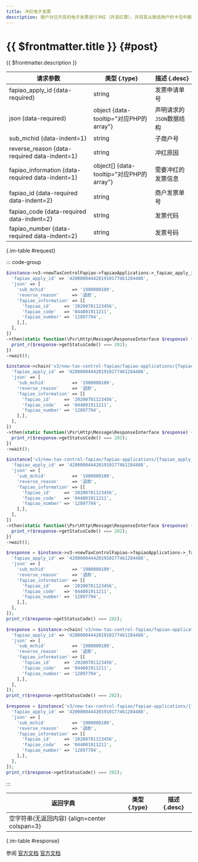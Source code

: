 ```yaml
---
title: 冲红电子发票
description: 商户对已开具的电子发票进行冲红（开具红票），并将其从微信用户的卡包中删除。
---
```


# {{ $frontmatter.title }} {#post}

{{ $frontmatter.description }}

| 请求参数 | 类型 {.type} | 描述 {.desc}
| --- | --- | ---
| fapiao_apply_id {data-required} | string | 发票申请单号
| json {data-required} | object {data-tooltip="对应PHP的array"} | 声明请求的`JSON`数据结构
| sub_mchid {data-indent=1} | string | 子商户号
| reverse_reason {data-required data-indent=1} | string | 冲红原因
| fapiao_information {data-required data-indent=1} | object[] {data-tooltip="对应PHP的array"} | 需要冲红的发票信息
| fapiao_id {data-required data-indent=2} | string | 商户发票单号
| fapiao_code {data-required data-indent=2} | string | 发票代码
| fapiao_number {data-required data-indent=2} | string | 发票号码

{.im-table #request}

::: code-group

```php [异步纯链式]
$instance->v3->newTaxControlFapiao->fapiaoApplications->_fapiao_apply_id_->reverse->postAsync([
  'fapiao_apply_id' => '4200000444201910177461284488',
  'json' => [
    'sub_mchid'          => '1900000109',
    'reverse_reason'     => '退款',
    'fapiao_information' => [[
      'fapiao_id'     => '20200701123456',
      'fapiao_code'   => '044001911211',
      'fapiao_number' => '12897794',
    ],],
  ],
])
->then(static function(\Psr\Http\Message\ResponseInterface $response) {
  print_r($response->getStatusCode() === 202);
})
->wait();
```

```php [异步声明式]
$instance->chain('v3/new-tax-control-fapiao/fapiao-applications/{fapiao_apply_id}/reverse')->postAsync([
  'fapiao_apply_id' => '4200000444201910177461284488',
  'json' => [
    'sub_mchid'          => '1900000109',
    'reverse_reason'     => '退款',
    'fapiao_information' => [[
      'fapiao_id'     => '20200701123456',
      'fapiao_code'   => '044001911211',
      'fapiao_number' => '12897794',
    ],],
  ],
])
->then(static function(\Psr\Http\Message\ResponseInterface $response) {
  print_r($response->getStatusCode() === 202);
})
->wait();
```

```php [异步属性式]
$instance['v3/new-tax-control-fapiao/fapiao-applications/{fapiao_apply_id}/reverse']->postAsync([
  'fapiao_apply_id' => '4200000444201910177461284488',
  'json' => [
    'sub_mchid'          => '1900000109',
    'reverse_reason'     => '退款',
    'fapiao_information' => [[
      'fapiao_id'     => '20200701123456',
      'fapiao_code'   => '044001911211',
      'fapiao_number' => '12897794',
    ],],
  ],
])
->then(static function(\Psr\Http\Message\ResponseInterface $response) {
  print_r($response->getStatusCode() === 202);
})
->wait();
```

```php [同步纯链式]
$response = $instance->v3->newTaxControlFapiao->fapiaoApplications->_fapiao_apply_id_->reverse->post([
  'fapiao_apply_id' => '4200000444201910177461284488',
  'json' => [
    'sub_mchid'          => '1900000109',
    'reverse_reason'     => '退款',
    'fapiao_information' => [[
      'fapiao_id'     => '20200701123456',
      'fapiao_code'   => '044001911211',
      'fapiao_number' => '12897794',
    ],],
  ],
]);
print_r($response->getStatusCode() === 202);
```

```php [同步声明式]
$response = $instance->chain('v3/new-tax-control-fapiao/fapiao-applications/{fapiao_apply_id}/reverse')->post([
  'fapiao_apply_id' => '4200000444201910177461284488',
  'json' => [
    'sub_mchid'          => '1900000109',
    'reverse_reason'     => '退款',
    'fapiao_information' => [[
      'fapiao_id'     => '20200701123456',
      'fapiao_code'   => '044001911211',
      'fapiao_number' => '12897794',
    ],],
  ],
]);
print_r($response->getStatusCode() === 202);
```

```php [同步属性式]
$response = $instance['v3/new-tax-control-fapiao/fapiao-applications/{fapiao_apply_id}/reverse']->post([
  'fapiao_apply_id' => '4200000444201910177461284488',
  'json' => [
    'sub_mchid'          => '1900000109',
    'reverse_reason'     => '退款',
    'fapiao_information' => [[
      'fapiao_id'     => '20200701123456',
      'fapiao_code'   => '044001911211',
      'fapiao_number' => '12897794',
    ],],
  ],
]);
print_r($response->getStatusCode() === 202);
```

:::

| 返回字典 | 类型 {.type} | 描述 {.desc}
| --- | --- | ---
| 空字符串(无返回内容) {align=center colspan=3}

{.im-table #response}

参阅 [官方文档](https://pay.weixin.qq.com/doc/v3/merchant/4012538327) [官方文档](https://pay.weixin.qq.com/doc/v3/partner/4012474062)
